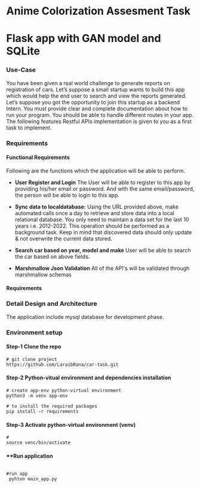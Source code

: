 # Anime Colorization Assesment Task
# Flask app with GAN model and SQLite

### Use-Case
You have been given a real world challenge to generate reports on registration of cars. Let’s
suppose a small startup wants to build this app which would help the end user to search and view
the reports generated. Let’s suppose you got the opportunity to join this startup as a backend
Intern. You must provide clear and complete documentation about how to run your program. You
should be able to handle different routes in your app. The following features Restful APIs
implementation is given to you as a first task to implement.


### Requirements

#### Functional Requirements
Following are the functions which the application will be able to perform.
* **User Register and Login**
The User will be able to register to this app by providing his/her email or password. And with the same email/password, the person will be able to login to this app.
* **Sync data to localdatabase:**
Using the URL provided above, make automated calls once a
day to retrieve and store data into a local relational database. You only need to maintain a
data set for the last 10 years i.e. 2012-2022. This operation should be performed as a
background task. Keep in mind that discovered data should only update & not overwrite
the current data stored. 

* **Search car based on year, model and make**
User will be able to search the car based on above fields.
* **Marshmallow  Json Validation**
All of the API's will be validated through marshmallow schemas
#### Requirements

### Detail Design and Architecture
The application include mysql database for development phase.
 
### Environment setup

#### **Step-1** Clone the repo

```
# git clone project
https://github.com/LaraibRana/car-task.git
```
#### **Step-2** Python-vitual environment and dependencies installation

```
# create app-env python-virtual environment
python3 -m venv app-env

# to install the required packages
pip install -r requirements
```

#### **Step-3** Activate python-virtual environment (venv)
```
# 
source venc/bin/activate
```

#### **Run application
```

#run app
 pyhton main_app.py

```
